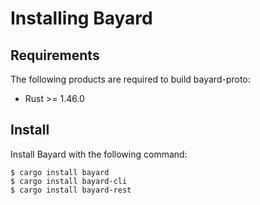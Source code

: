 # Installing Bayard

## Requirements

The following products are required to build bayard-proto:

- Rust >= 1.46.0

## Install

Install Bayard with the following command:

```text
$ cargo install bayard
$ cargo install bayard-cli
$ cargo install bayard-rest
```
